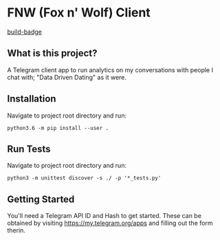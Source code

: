 # FNW (Fox n' Wolf) Client

[build-badge](https://travis-ci.org/SashaNullptr/FNWClient.svg?branch=master)

## What is this project?

A Telegram client app to run analytics on my conversations with people
I chat with; "Data Driven Dating" as it were.

## Installation
Navigate to project root directory and run:

```shell
python3.6 -m pip install --user .
```

## Run Tests
Navigate to project root directory and run:

```shell
python3 -m unittest discover -s ./ -p '*_tests.py'
```

## Getting Started

You'll need a Telegram API ID and Hash to get started. These can be obtained by visiting https://my.telegram.org/apps and filling out the
form therin.
